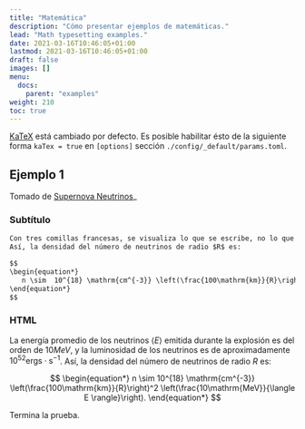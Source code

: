 ```yaml
---
title: "Matemática"
description: "Cómo presentar ejemplos de matemáticas."
lead: "Math typesetting examples."
date: 2021-03-16T10:46:05+01:00
lastmod: 2021-03-16T10:46:05+01:00
draft: false
images: []
menu:
  docs:
    parent: "examples"
weight: 210
toc: true
---
```


[KaTeX](https://katex.org/) está cambiado por defecto. Es posible habilitar ésto de la siguiente forma  `kaTex = true` en `[options]` sección  `./config/_default/params.toml`.

## Ejemplo 1

Tomado de [Supernova Neutrinos](https://neutrino.leima.is/book/introduction/supernova-neutrinos/)_

### Subtítulo

```md
Con tres comillas francesas, se visualiza lo que se escribe, no lo que quiero presentar.  La energía promedio de los neutrinos $\langle E \rangle$ emitido durante la explosión de una supernova es del orden de 10MeV, y su luminosidad en la época de la explosión es aproximadamente $10^{52}\mathrm{ergs\cdot s^{-1}}$.
Así, la densidad del número de neutrinos de radio $R$ es:

$$
\begin{equation*}
   n \sim  10^{18} \mathrm{cm^{-3}} \left(\frac{100\mathrm{km}}{R}\right)^2 \left(\frac{10\mathrm{MeV}}{\langle E \rangle}\right).
\end{equation*}
$$
```

### HTML

La energía promedio de los neutrinos $\langle E \rangle$ emitida durante la explosión es del orden de $10MeV$, y la luminosidad de los neutrinos es de aproximadamente $10^{52}\mathrm{ergs\cdot s^{-1}}$.
Así, la densidad del número de neutrinos de radio $R$ es:

$$
\begin{equation*}
   n \sim  10^{18} \mathrm{cm^{-3}} \left(\frac{100\mathrm{km}}{R}\right)^2 \left(\frac{10\mathrm{MeV}}{\langle E \rangle}\right).
\end{equation*}
$$

Termina la prueba.
